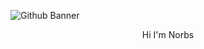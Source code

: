 ![Github Banner](https://github.com/user-attachments/assets/2ab9f023-43b1-4d27-b8c8-9a1a5e55a98d)
<p align="center">
  Hi I'm Norbs
</p>

<!--
**Norezy/Norezy** is a ✨ _special_ ✨ repository because its `README.md` (this file) appears on your GitHub profile.

Here are some ideas to get you started:

- 🔭 I’m currently working on ...
- 🌱 I’m currently learning ...
- 👯 I’m looking to collaborate on ...
- 🤔 I’m looking for help with ...
- 💬 Ask me about ...
- 📫 How to reach me: ...
- 😄 Pronouns: ...
- ⚡ Fun fact: ...
-->
